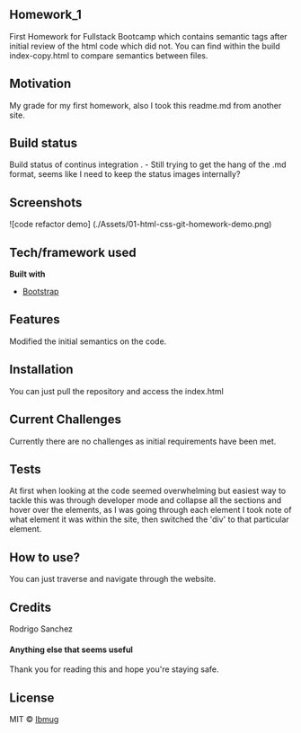 ## Homework_1
First Homework for Fullstack Bootcamp which contains semantic tags after initial review of the html code which did not.
You can find within the build index-copy.html to compare semantics between files.

## Motivation
My grade for my first homework, also I took this readme.md from another site.

## Build status
Build status of continus integration . - Still trying to get the hang of the .md format, seems like I need to keep the status images internally?

 
## Screenshots

![code refactor demo] (./Assets/01-html-css-git-homework-demo.png)

## Tech/framework used

<b>Built with</b>
- [Bootstrap](https://getbootstrap.com)

## Features
Modified the initial semantics on the code.


## Installation

You can just pull the repository and access the index.html

## Current Challenges

Currently there are no challenges as initial requirements have been met.

## Tests
At first when looking at the code seemed overwhelming but easiest way to tackle this was through developer mode and collapse all the sections and hover over the elements, as I was going through each element I took note of what element it was within the site, then switched the 'div' to that particular element.

## How to use?
You can just traverse and navigate through the website.

## Credits
Rodrigo Sanchez

#### Anything else that seems useful
Thank you for reading this and hope you're staying safe.


## License


MIT © [Ibmug]()